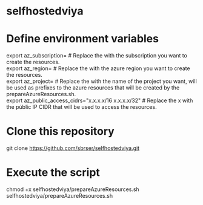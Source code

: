 # selfhostedviya

# Define environment variables

export az_subscription=<subscription> # Replace the <subscription> with the subscription you want to create the resources. <br /> 
export az_region=<region> # Replace the <region> with the azure region you want to create the resources. <br /> 
export az_project=<projectname> # Replace the <projectname> with the name of the project you want, will be used as prefixes to the azure resources that will be created by the prepareAzureResources.sh. <br />
export az_public_access_cidrs="x.x.x.x/16 x.x.x.x/32" # Replace the x with the públic IP CIDR that will be used to access the resources.  <br />

# Clone this repository

git clone https://github.com/sbrser/selfhostedviya.git

# Execute the script 

chmod +x selfhostedviya/prepareAzureResources.sh
selfhostedviya/prepareAzureResources.sh
